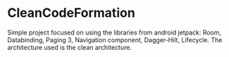 # CleanCodeFormation

Simple project focused on using the libraries from android jetpack: Room, Databinding, Paging 3, Navigation component, Dagger-Hilt, Lifecycle.
The architecture used is the clean architecture.
